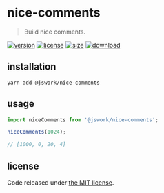# nice-comments
> Build nice comments.

[![version][version-image]][version-url]
[![license][license-image]][license-url]
[![size][size-image]][size-url]
[![download][download-image]][download-url]

## installation
```shell
yarn add @jswork/nice-comments
```

## usage
```js
import niceComments from '@jswork/nice-comments';

niceComments(1024);

// [1000, 0, 20, 4]
```

## license
Code released under [the MIT license](https://github.com/afeiship/nice-comments/blob/master/LICENSE.txt).

[version-image]: https://img.shields.io/npm/v/@jswork/nice-comments
[version-url]: https://npmjs.org/package/@jswork/nice-comments

[license-image]: https://img.shields.io/npm/l/@jswork/nice-comments
[license-url]: https://github.com/afeiship/nice-comments/blob/master/LICENSE.txt

[size-image]: https://img.shields.io/bundlephobia/minzip/@jswork/nice-comments
[size-url]: https://github.com/afeiship/nice-comments/blob/master/dist/nice-comments.min.js

[download-image]: https://img.shields.io/npm/dm/@jswork/nice-comments
[download-url]: https://www.npmjs.com/package/@jswork/nice-comments
